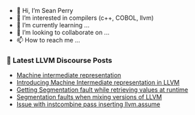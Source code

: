 - 👋 Hi, I’m Sean Perry
- 👀 I’m interested in compilers (c++, COBOL, llvm)
- 🌱 I’m currently learning ...
- 💞️ I’m looking to collaborate on ...
- 📫 How to reach me ...

<!---
s66perry/s66perry is a ✨ special ✨ repository because its `README.md` (this file) appears on your GitHub profile.
You can click the Preview link to take a look at your changes.
--->
### 📕 Latest LLVM Discourse Posts

<!-- DISCOURSE-LLVM:START -->
- [Machine intermediate representation](https://discourse.llvm.org/t/machine-intermediate-representation/67738#post_1)
- [Introducing Machine Intermediate representation in LLVM](https://discourse.llvm.org/t/introducing-machine-intermediate-representation-in-llvm/67737#post_1)
- [Getting Segmentation fault while retrieving values at runtime](https://discourse.llvm.org/t/getting-segmentation-fault-while-retrieving-values-at-runtime/67516?page=2#post_29)
- [Segmentation faults when mixing versions of LLVM](https://discourse.llvm.org/t/segmentation-faults-when-mixing-versions-of-llvm/67694#post_15)
- [Issue with instcombine pass inserting llvm.assume](https://discourse.llvm.org/t/issue-with-instcombine-pass-inserting-llvm-assume/67735#post_2)
<!-- DISCOURSE-LLVM:END -->
